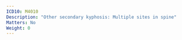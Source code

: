 ```yaml
---
ICD10: M4010
Description: "Other secondary kyphosis: Multiple sites in spine"
Matters: No
Weight: 0
---
```


